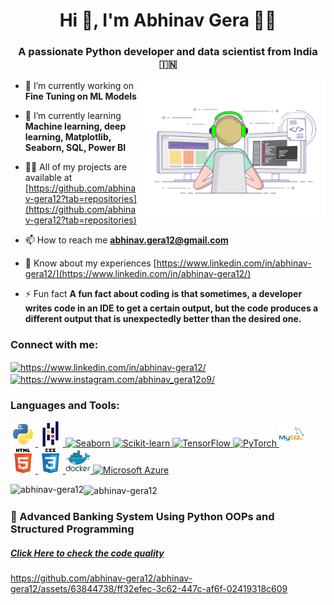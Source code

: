 <h1 align="center">Hi 👋, I'm Abhinav Gera 🧛‍♂️ </h1>
<h3 align="center">A passionate Python developer and data scientist from India 🇮🇳</h3>
<img align="right" alt="Coding" width="300" src="https://raw.githubusercontent.com/devSouvik/devSouvik/master/gif3.gif">

- 🔭 I’m currently working on **Fine Tuning on ML Models**

- 🌱 I’m currently learning **Machine learning, deep learning, Matplotlib, Seaborn, SQL, Power BI**

- 👨‍💻 All of my projects are available at [https://github.com/abhinav-gera12?tab=repositories](https://github.com/abhinav-gera12?tab=repositories)

- 📫 How to reach me **abhinav.gera12@gmail.com**

- 📄 Know about my experiences [https://www.linkedin.com/in/abhinav-gera12/](https://www.linkedin.com/in/abhinav-gera12/)

- ⚡ Fun fact **A fun fact about coding is that sometimes, a developer writes code in an IDE to get a certain output, but the code produces a different output that is unexpectedly better than the desired one.**

<h3 align="left">Connect with me:</h3>
<p align="left">
<a href="https://linkedin.com/in/https://www.linkedin.com/in/abhinav-gera12/" target="blank"><img align="center" src="https://raw.githubusercontent.com/rahuldkjain/github-profile-readme-generator/master/src/images/icons/Social/linked-in-alt.svg" alt="https://www.linkedin.com/in/abhinav-gera12/" height="30" width="40" /></a>
<a href="https://instagram.com/https://www.instagram.com/abhinav_gera12o9/" target="blank"><img align="center" src="https://raw.githubusercontent.com/rahuldkjain/github-profile-readme-generator/master/src/images/icons/Social/instagram.svg" alt="https://www.instagram.com/abhinav_gera12o9/" height="30" width="40" /></a>
</p>

<h3 align="left">Languages and Tools:</h3>
<p align="left">
  <a href="https://www.python.org/" target="_blank" rel="noreferrer">
    <img src="https://raw.githubusercontent.com/devicons/devicon/master/icons/python/python-original.svg" alt="Python" width="40" height="40"/>
  </a>
  <a href="https://pandas.pydata.org/" target="_blank" rel="noreferrer">
    <img src="https://raw.githubusercontent.com/devicons/devicon/2ae2a900d2f041da66e950e4d48052658d850630/icons/pandas/pandas-original.svg" alt="Pandas" width="40" height="40"/>
  </a>
  <a href="https://seaborn.pydata.org/" target="_blank" rel="noreferrer">
    <img src="https://seaborn.pydata.org/_images/logo-mark-lightbg.svg" alt="Seaborn" width="40" height="40"/>
  </a>
  <a href="https://scikit-learn.org/" target="_blank" rel="noreferrer">
    <img src="https://upload.wikimedia.org/wikipedia/commons/0/05/Scikit_learn_logo_small.svg" alt="Scikit-learn" width="40" height="40"/>
  </a>
  <a href="https://www.tensorflow.org/" target="_blank" rel="noreferrer">
    <img src="https://www.vectorlogo.zone/logos/tensorflow/tensorflow-icon.svg" alt="TensorFlow" width="40" height="40"/>
  </a>
  <a href="https://pytorch.org/" target="_blank" rel="noreferrer">
    <img src="https://www.vectorlogo.zone/logos/pytorch/pytorch-icon.svg" alt="PyTorch" width="40" height="40"/>
  </a>
  <a href="https://www.mysql.com/" target="_blank" rel="noreferrer">
    <img src="https://raw.githubusercontent.com/devicons/devicon/master/icons/mysql/mysql-original-wordmark.svg" alt="MySQL" width="40" height="40"/>
  </a>
  <a href="https://www.w3.org/html/" target="_blank" rel="noreferrer">
    <img src="https://raw.githubusercontent.com/devicons/devicon/master/icons/html5/html5-original-wordmark.svg" alt="HTML5" width="40" height="40"/>
  </a>
  <a href="https://www.w3schools.com/css/" target="_blank" rel="noreferrer">
    <img src="https://raw.githubusercontent.com/devicons/devicon/master/icons/css3/css3-original-wordmark.svg" alt="CSS3" width="40" height="40"/>
  </a>
  <a href="https://www.docker.com/" target="_blank" rel="noreferrer">
    <img src="https://raw.githubusercontent.com/devicons/devicon/master/icons/docker/docker-original-wordmark.svg" alt="Docker" width="40" height="40"/>
  </a>
  <a href="https://azure.microsoft.com/en-in/" target="_blank" rel="noreferrer">
    <img src="https://www.vectorlogo.zone/logos/microsoft_azure/microsoft_azure-icon.svg" alt="Microsoft Azure" width="40" height="40"/>
  </a>
</p>


<p><img align="left" src="https://github-readme-stats.vercel.app/api/top-langs?username=abhinav-gera12&show_icons=true&locale=en&layout=compact" alt="abhinav-gera12" /></p>

<p><img align="center" src="https://github-readme-streak-stats.herokuapp.com/?user=abhinav-gera12&" alt="abhinav-gera12" /></p>

<h3>🐾 Advanced Banking System Using Python OOPs and Structured Programming</> </h3>
<h5> <a href='https://github.com/abhinav-gera12/Advanced-Banking-System-' target="_blank" > Click Here to check the code quality </a></h5>

https://github.com/abhinav-gera12/abhinav-gera12/assets/63844738/ff32efec-3c62-447c-af6f-02419318c609

